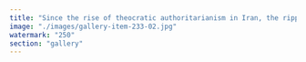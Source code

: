 ```yaml
---
title: "Since the rise of theocratic authoritarianism in Iran, the ripple effects have extended far beyond its borders — stifling freedom, fueling proxy conflicts, and hardening ideological fractures. The consolidation of power under clerical rule hasn't just affected Iranians; it's impacted the region’s trajectory, enabling repression, exporting dogma, and deepening suffering in places like Syria, Lebanon, and Gaza. While no regime acts alone in the architecture of global injustice, the legacy of fear and suppression under these leaders cannot be ignored. It’s time to name systems, not just symptoms."
image: "./images/gallery-item-233-02.jpg"
watermark: "250"
section: "gallery"
---
```

